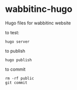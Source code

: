 # wabbitinc-hugo
Hugo files for wabbitinc website

to test:
```
hugo server
```

to publish
```
hugo publish
```

to commit
```
rm -rf public
git commit
```
